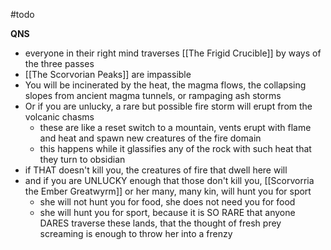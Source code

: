 #todo 

**QNS**
- everyone in their right mind traverses [[The Frigid Crucible]] by ways of the three passes
- [[The Scorvorian Peaks]] are impassible
- You will be incinerated by the heat, the magma flows, the collapsing slopes from ancient magma tunnels, or rampaging ash storms
- Or if you are unlucky, a rare but possible fire storm will erupt from the volcanic chasms
	- these are like a reset switch to a mountain, vents erupt with flame and heat and spawn new creatures of the fire domain
	- this happens while it glassifies any of the rock with such heat that they turn to obsidian 
- if THAT doesn't kill you, the creatures of fire that dwell here will
- and if you are UNLUCKY enough that those don't kill you, [[Scorvorria the Ember Greatwyrm]] or her many, many kin, will hunt you for sport
	- she will not hunt you for food, she does not need you for food
	- she will hunt you for sport, because it is SO RARE that anyone DARES traverse these lands, that the thought of fresh prey screaming is enough to throw her into a frenzy